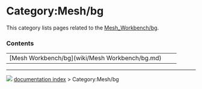 # Category:Mesh/bg
This category lists pages related to the [Mesh\_Workbench/bg](Mesh_Workbench/bg.md).

### Contents

|     |     |     |
| --- | --- | --- |
| [Mesh Workbench/bg](wiki/Mesh Workbench/bg.md) |



---
![](images/Right_arrow.png) [documentation index](../README.md) > Category:Mesh/bg
